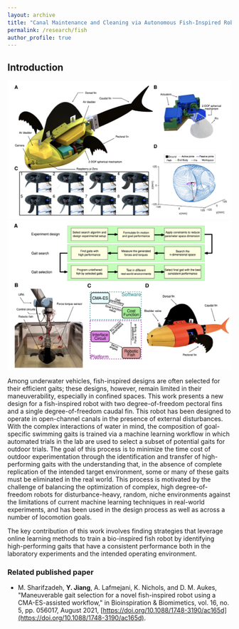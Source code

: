 ```yaml
---
layout: archive
title: "Canal Maintenance and Cleaning via Autonomous Fish-Inspired Robots"
permalink: /research/fish
author_profile: true
---
```


## Introduction
![](/files/research/fish_1.png)![](/files/research/fish_2.png)

Among underwater vehicles, fish-inspired designs are often selected for their efficient gaits; these designs, however, remain limited in their maneuverability, especially in confined spaces. This work presents a new design for a fish-inspired robot with two degree-of-freedom pectoral fins and a single degree-of-freedom caudal fin.  This robot has been designed to operate in open-channel canals in the presence of external disturbances.  With the complex interactions of water in mind, the composition of goal-specific swimming gaits is trained via a machine learning workflow in which automated trials in the lab are used to select a subset of potential gaits for outdoor trials.  The goal of this process is to minimize the time cost of outdoor experimentation through the identification and transfer of high-performing gaits with the understanding that, in the absence of complete replication of the intended target environment, some or many of these gaits must be eliminated in the real world.  This process is motivated by the challenge of balancing the optimization of complex, high degree-of-freedom robots for disturbance-heavy, random, niche environments against the limitations of current machine learning techniques in real-world experiments, and has been used in the design process as well as across a number of locomotion goals.

The key contribution of this work involves finding strategies that leverage online learning methods to train a bio-inspired fish robot by identifying high-performing gaits that have a consistent performance both in the laboratory experiments and the intended operating environment. 

### Related published paper
- M. Sharifzadeh, **Y. Jiang**, A. Lafmejani, K. Nichols, and D. M. Aukes, "Maneuverable gait selection for a novel fish-inspired robot using a CMA-ES-assisted workflow," in Bioinspiration & Biomimetics, vol. 16, no. 5, pp. 056017, August 2021, [https://doi.org/10.1088/1748-3190/ac165d](https://doi.org/10.1088/1748-3190/ac165d).